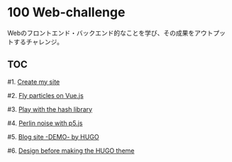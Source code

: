 # 100 Web-challenge

Webのフロントエンド・バックエンド的なことを学び、その成果をアウトプットするチャレンジ。

## TOC

\#1. [Create my site](https://thanamura.work)

\#2. [Fly particles on Vue.js](https://thanamura.work/_days/day2/)

\#3. [Play with the hash library](https://thanamura.work/_days/day3/)

\#4. [Perlin noise with p5.js](https://thanamura.work/_days/day4/)

\#5. [Blog site -DEMO- by HUGO](https://thanamura.work/_days/day5/)

\#6. [Design before making the HUGO theme](https://thanamura.work/_days/day6/theme-pre-design/)
